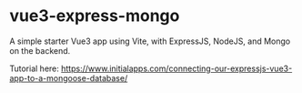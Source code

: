 # vue3-express-mongo
A simple starter Vue3 app using Vite, with ExpressJS, NodeJS, and Mongo on the backend.

Tutorial here: https://www.initialapps.com/connecting-our-expressjs-vue3-app-to-a-mongoose-database/
